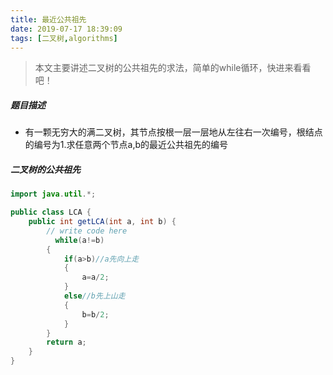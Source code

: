 ```yaml
---
title: 最近公共祖先
date: 2019-07-17 18:39:09
tags: [二叉树,algorithms]
---
```


> 本文主要讲述二叉树的公共祖先的求法，简单的while循环，快进来看看吧！

##### 题目描述

- 有一颗无穷大的满二叉树，其节点按根一层一层地从左往右一次编号，根结点的编号为1.求任意两个节点a,b的最近公共祖先的编号

<!--more-->

##### 二叉树的公共祖先

```java
import java.util.*;

public class LCA {
    public int getLCA(int a, int b) {
        // write code here
          while(a!=b)
        {
            if(a>b)//a先向上走
            {
                a=a/2;
            }
            else//b先上山走
            {
                b=b/2;
            }
        }
        return a;
    }
}
```

